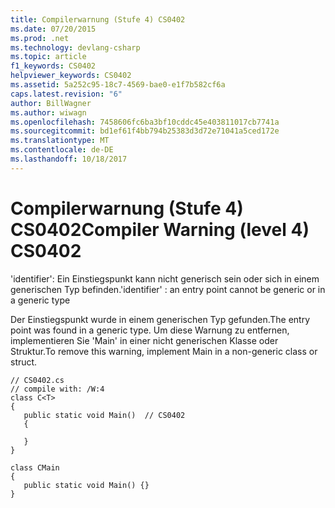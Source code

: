 ```yaml
---
title: Compilerwarnung (Stufe 4) CS0402
ms.date: 07/20/2015
ms.prod: .net
ms.technology: devlang-csharp
ms.topic: article
f1_keywords: CS0402
helpviewer_keywords: CS0402
ms.assetid: 5a252c95-18c7-4569-bae0-e1f7b582cf6a
caps.latest.revision: "6"
author: BillWagner
ms.author: wiwagn
ms.openlocfilehash: 7458606fc6ba3bf10cddc45e403811017cb7741a
ms.sourcegitcommit: bd1ef61f4bb794b25383d3d72e71041a5ced172e
ms.translationtype: MT
ms.contentlocale: de-DE
ms.lasthandoff: 10/18/2017
---
```

# <a name="compiler-warning-level-4-cs0402"></a><span data-ttu-id="8c6d6-102">Compilerwarnung (Stufe 4) CS0402</span><span class="sxs-lookup"><span data-stu-id="8c6d6-102">Compiler Warning (level 4) CS0402</span></span>
<span data-ttu-id="8c6d6-103">'identifier': Ein Einstiegspunkt kann nicht generisch sein oder sich in einem generischen Typ befinden.</span><span class="sxs-lookup"><span data-stu-id="8c6d6-103">'identifier' : an entry point cannot be generic or in a generic type</span></span>  
  
 <span data-ttu-id="8c6d6-104">Der Einstiegspunkt wurde in einem generischen Typ gefunden.</span><span class="sxs-lookup"><span data-stu-id="8c6d6-104">The entry point was found in a generic type.</span></span> <span data-ttu-id="8c6d6-105">Um diese Warnung zu entfernen, implementieren Sie 'Main' in einer nicht generischen Klasse oder Struktur.</span><span class="sxs-lookup"><span data-stu-id="8c6d6-105">To remove this warning, implement Main in a non-generic class or struct.</span></span>  
  
```  
// CS0402.cs  
// compile with: /W:4  
class C<T>  
{  
   public static void Main()  // CS0402  
   {  
  
   }  
}  
  
class CMain  
{  
   public static void Main() {}  
}  
```

